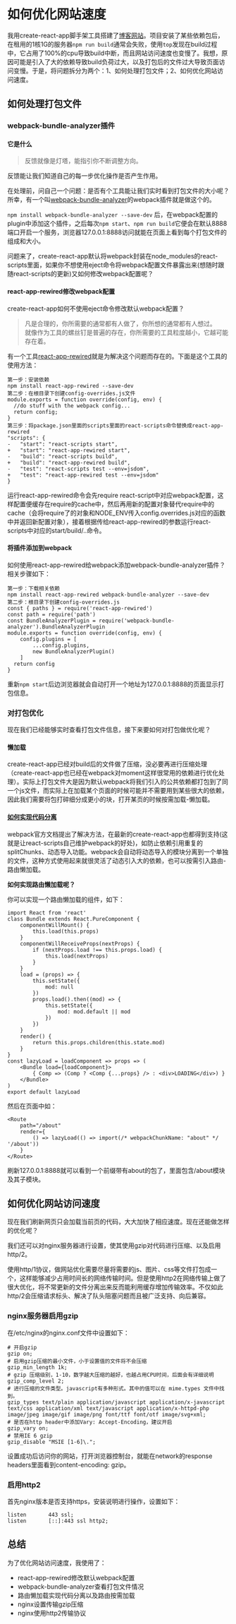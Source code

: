 # 如何优化网站速度

我用create-react-app脚手架工具搭建了[博客网站](https://notebook.huolong.tk)。项目安装了某些依赖包后，在租用的1核1G的服务器`npm run build`通常会失败，使用`top`发现在build过程中，它占用了100%的cpu导致build中断，而且网站访问速度也变慢了。我想，原因可能是引入了大的依赖导致build负荷过大，以及打包后的文件过大导致页面访问变慢。于是，将问题拆分为两个：1、如何处理打包文件；2、如何优化网站访问速度。

## 如何处理打包文件

### webpack-bundle-analyzer插件

#### 它是什么

> 反馈就像是灯塔，能指引你不断调整方向。

反馈能让我们知道自己的每一步优化操作是否产生作用。

在处理前，问自己一个问题：是否有个工具能让我们实时看到打包文件的大小呢？所幸，有一个叫[webpack-bundle-analyzer](https://github.com/webpack-contrib/webpack-bundle-analyzer)的webpack插件就是做这个的。

`npm install webpack-bundle-analyzer --save-dev` 后，在webpack配置的plugin中添加这个插件，之后每次`npm start`、`npm run build`它便会在默认8888端口开启一个服务，浏览器127.0.0.1:8888访问就能在页面上看到每个打包文件的组成和大小。

问题来了，create-react-app默认将webpack封装在node_modules的react-scripts里面，如果你不想使用eject命令将webpack配置文件暴露出来(想随时跟随react-scripts的更新)又如何修改webpack配置呢？

#### react-app-rewired修改webpack配置

create-react-app如何不使用eject命令修改默认webpack配置？

> 凡是合理的，你所需要的通常都有人做了，你所想的通常都有人想过。<br>
> 就像作为工具的螺丝钉是普遍的存在，你所需要的工具粒度越小，它越可能存在着。

有一个工具[react-app-rewired](https://github.com/timarney/react-app-rewired/tree/master/packages/react-app-rewired)就是为解决这个问题而存在的。下面是这个工具的使用方法：

```
第一步：安装依赖
npm install react-app-rewired --save-dev
第二步：在根目录下创建config-overrides.js文件
module.exports = function override(config, env) {
  //do stuff with the webpack config...
  return config;
}
第三步：将package.json里面的scripts里面的react-scripts命令替换成react-app-rewired
"scripts": {
-   "start": "react-scripts start",
+   "start": "react-app-rewired start",
-   "build": "react-scripts build",
+   "build": "react-app-rewired build",
-   "test": "react-scripts test --env=jsdom",
+   "test": "react-app-rewired test --env=jsdom"
}
```
运行react-app-rewired命令会先require react-script中对应webpack配置，这样配置便缓存在require的cache中，然后再用新的配置对象替代require中的cache（会将require了的对象和NODE_ENV传入config.overrides.js对应的函数中并返回新配置对象），接着根据传给react-app-rewired的参数运行react-scripts中对应的start/build/..命令。

#### 将插件添加到webpack

如何使用react-app-rewired给webpack添加webpack-bundle-analyzer插件？相关步骤如下：

```
第一步：下载相关依赖
npm install react-app-rewired webpack-bundle-analyzer --save-dev
第二步：根目录下创建config-overrides.js
const { paths } = require('react-app-rewired')
const path = require('path')
const BundleAnalyzerPlugin = require('webpack-bundle-analyzer').BundleAnalyzerPlugin
module.exports = function override(config, env) {
	config.plugins = [
		...config.plugins,
		new BundleAnalyzerPlugin()
	]
  return config
}
```
重新`npm start`后边浏览器就会自动打开一个地址为127.0.0.1:8888的页面显示打包信息。

### 对打包优化

现在我们已经能够实时查看打包文件信息，接下来要如何对打包做优化呢？

#### 懒加载

create-react-app已经对build后的文件做了压缩，没必要再进行压缩处理（create-react-app也已经在webpack对moment这样很常用的依赖进行优化处理）。实际上打包文件大是因为默认webpack将我们引入的公共依赖都打包到了同一个js文件，而实际上在加载某个页面的时候可能并不需要用到某些很大的依赖，因此我们需要将包打碎细分成更小的块，打开某页的时候按需加载-懒加载。

#### [如何实现代码分离](https://webpack.docschina.org/guides/code-splitting/)

webpack官方文档提出了解决方法，在最新的create-react-app也都得到支持(这就是让react-scripts自己维护webpack的好处)，如防止依赖引用重复的splitChunks、动态导入功能。webpack会自动将动态导入的模块分离到一个单独的文件，这种方式使用起来就很灵活了动态引入大的依赖，也可以按需引入路由-路由懒加载。

**如何实现路由懒加载呢？**

你可以实现一个路由懒加载的组件，如下：
```
import React from 'react'
class Bundle extends React.PureComponent {
    componentWillMount() {
        this.load(this.props)
    }
    componentWillReceiveProps(nextProps) {
        if (nextProps.load !== this.props.load) {
            this.load(nextProps)
        }
    }
    load = (props) => {
        this.setState({
            mod: null
        })
        props.load().then((mod) => {
            this.setState({
                mod: mod.default || mod
            })
        })
    }
    render() {
        return this.props.children(this.state.mod)
    }
}
const lazyLoad = loadComponent => props => (
    <Bundle load={loadComponent}>
        { Comp => (Comp ? <Comp {...props} /> : <div>LOADING</div>) }
    </Bundle>
)
export default lazyLoad
```
然后在页面中如：
```
<Route
	path="/about"
	render={
		() => lazyLoad(() => import(/* webpackChunkName: "about" */ '/about'))
	}
</Route>
```
刷新127.0.0.1:8888就可以看到一个前缀带有about的包了，里面包含/about模块及其子模块。

## 如何优化网站访问速度

现在我们刷新网页只会加载当前页的代码，大大加快了相应速度。现在还能做怎样的优化呢？

我们还可以对nginx服务器进行设置，使其使用gzip对代码进行压缩、以及启用http/2。

使用http/1协议，做网站优化需要尽量将需要的js、图片、css等文件打包成一个，这样能够减少占用时间长的网络传输时间。但是使用http2在网络传输上做了很大优化，将不常更新的文件分离出来反而能利用缓存增加传输效率。不仅如此http/2会压缩请求标头、解决了队头阻塞问题而且被广泛支持、向后兼容。


### nginx服务器启用gzip

在/etc/nginx的nginx.conf文件中设置如下：

```
# 开启gzip
gzip on;
# 启用gzip压缩的最小文件，小于设置值的文件将不会压缩
gzip_min_length 1k;
# gzip 压缩级别，1-10，数字越大压缩的越好，也越占用CPU时间，后面会有详细说明
gzip_comp_level 2;
# 进行压缩的文件类型。javascript有多种形式。其中的值可以在 mime.types 文件中找到。
gzip_types text/plain application/javascript application/x-javascript text/css application/xml text/javascript application/x-httpd-php image/jpeg image/gif image/png font/ttf font/otf image/svg+xml;
# 是否在http header中添加Vary: Accept-Encoding，建议开启
gzip_vary on;
# 禁用IE 6 gzip
gzip_disable "MSIE [1-6]\.";
```
设置成功后访问你的网站，打开浏览器控制台，就能在network的response headers里面看到content-encoding: gzip。

### 启用http2

首先nginx版本是否支持https，安装说明进行操作，设置如下：
```
listen       443 ssl;
listen       [::]:443 ssl http2;
```

## 总结

为了优化网站访问速度，我使用了：
* react-app-rewired修改默认webpack配置
* webpack-bundle-analyzer查看打包文件情况
* 路由懒加载实现代码分离以及路由按需加载
* nginx设置传输gzip压缩
* nginx使用http2传输协议




